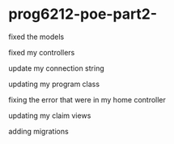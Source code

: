 # prog6212-poe-part2-

fixed the models

fixed my controllers

update my connection string

updating my program class

fixing the error that were in my home controller

updating my claim views

adding migrations 
